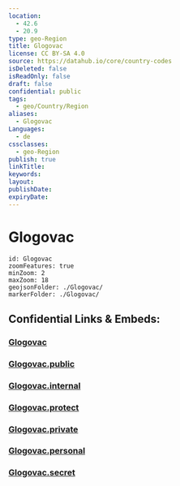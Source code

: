 ```yaml
---
location:
  - 42.6
  - 20.9
type: geo-Region
title: Glogovac
license: CC BY-SA 4.0
source: https://datahub.io/core/country-codes
isDeleted: false
isReadOnly: false
draft: false
confidential: public
tags:
  - geo/Country/Region
aliases:
  - Glogovac
Languages:
  - de
cssclasses:
  - geo-Region
publish: true
linkTitle:
keywords:
layout:
publishDate:
expiryDate:
---
```


# Glogovac

```leaflet
id: Glogovac
zoomFeatures: true 
minZoom: 2 
maxZoom: 18
geojsonFolder: ./Glogovac/
markerFolder: ./Glogovac/
```


## Confidential Links & Embeds: 

### [Glogovac](/_Standards/Earth/Continent/Europe/Europe~South/Kosovo/districts~Kosovo/Pristina/counties~Pristina/Glogovac.md) 

### [Glogovac.public](/_public/Earth/Continent/Europe/Europe~South/Kosovo/districts~Kosovo/Pristina/counties~Pristina/Glogovac.public.md) 

### [Glogovac.internal](/_internal/Earth/Continent/Europe/Europe~South/Kosovo/districts~Kosovo/Pristina/counties~Pristina/Glogovac.internal.md) 

### [Glogovac.protect](/_protect/Earth/Continent/Europe/Europe~South/Kosovo/districts~Kosovo/Pristina/counties~Pristina/Glogovac.protect.md) 

### [Glogovac.private](/_private/Earth/Continent/Europe/Europe~South/Kosovo/districts~Kosovo/Pristina/counties~Pristina/Glogovac.private.md) 

### [Glogovac.personal](/_personal/Earth/Continent/Europe/Europe~South/Kosovo/districts~Kosovo/Pristina/counties~Pristina/Glogovac.personal.md) 

### [Glogovac.secret](/_secret/Earth/Continent/Europe/Europe~South/Kosovo/districts~Kosovo/Pristina/counties~Pristina/Glogovac.secret.md)

